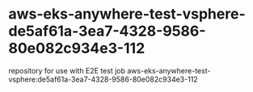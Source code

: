 # aws-eks-anywhere-test-vsphere-de5af61a-3ea7-4328-9586-80e082c934e3-112
repository for use with E2E test job aws-eks-anywhere-test-vsphere:de5af61a-3ea7-4328-9586-80e082c934e3-112
